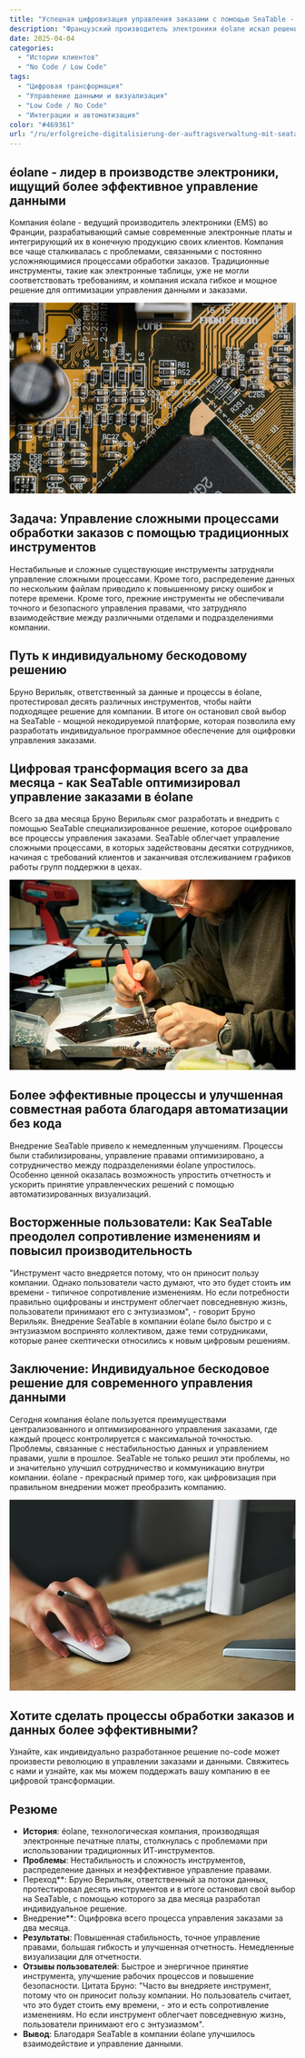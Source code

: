 ```yaml
---
title: "Успешная цифровизация управления заказами с помощью SeaTable - пример использования от éolane"
description: "Французский производитель электроники éolane искал решение, соответствующее требованиям GDPR, для своего все более сложного управления заказами. Они нашли SeaTable."
date: 2025-04-04
categories: 
  - "Истории клиентов"
  - "No Code / Low Code"
tags: 
  - "Цифровая трансформация"
  - "Управление данными и визуализация"
  - "Low Code / No Code"
  - "Интеграции и автоматизация"
color: "#469361"
url: "/ru/erfolgreiche-digitalisierung-der-auftragsverwaltung-mit-seatable-ein-use-case-von-eolane"
---
```


## éolane - лидер в производстве электроники, ищущий более эффективное управление данными

Компания éolane - ведущий производитель электроники (EMS) во Франции, разрабатывающий самые современные электронные платы и интегрирующий их в конечную продукцию своих клиентов. Компания все чаще сталкивалась с проблемами, связанными с постоянно усложняющимися процессами обработки заказов. Традиционные инструменты, такие как электронные таблицы, уже не могли соответствовать требованиям, и компания искала гибкое и мощное решение для оптимизации управления данными и заказами.

![Печатные платы с рисунком от éolane](pexels-tima-miroshnichenko-6755080.jpg)

## Задача: Управление сложными процессами обработки заказов с помощью традиционных инструментов

Нестабильные и сложные существующие инструменты затрудняли управление сложными процессами. Кроме того, распределение данных по нескольким файлам приводило к повышенному риску ошибок и потере времени. Кроме того, прежние инструменты не обеспечивали точного и безопасного управления правами, что затрудняло взаимодействие между различными отделами и подразделениями компании.

## Путь к индивидуальному бескодовому решению

Бруно Верильяк, ответственный за данные и процессы в éolane, протестировал десять различных инструментов, чтобы найти подходящее решение для компании. В итоге он остановил свой выбор на SeaTable - мощной некодируемой платформе, которая позволила ему разработать индивидуальное программное обеспечение для оцифровки управления заказами.

## Цифровая трансформация всего за два месяца - как SeaTable оптимизировал управление заказами в éolane

Всего за два месяца Бруно Верильяк смог разработать и внедрить с помощью SeaTable специализированное решение, которое оцифровало все процессы управления заказами. SeaTable облегчает управление сложными процессами, в которых задействованы десятки сотрудников, начиная с требований клиентов и заканчивая отслеживанием графиков работы групп поддержки в цехах.

![Работа над печатной платой от éolane](pexels-www-erzetich-com-2517330.jpg)

## Более эффективные процессы и улучшенная совместная работа благодаря автоматизации без кода

Внедрение SeaTable привело к немедленным улучшениям. Процессы были стабилизированы, управление правами оптимизировано, а сотрудничество между подразделениями éolane упростилось. Особенно ценной оказалась возможность упростить отчетность и ускорить принятие управленческих решений с помощью автоматизированных визуализаций.

## Восторженные пользователи: Как SeaTable преодолел сопротивление изменениям и повысил производительность

"Инструмент часто внедряется потому, что он приносит пользу компании. Однако пользователи часто думают, что это будет стоить им времени - типичное сопротивление изменениям. Но если потребности правильно оцифрованы и инструмент облегчает повседневную жизнь, пользователи принимают его с энтузиазмом", - говорит Бруно Верильяк. Внедрение SeaTable в компании éolane было быстро и с энтузиазмом воспринято коллективом, даже теми сотрудниками, которые ранее скептически относились к новым цифровым решениям.

## Заключение: Индивидуальное бескодовое решение для современного управления данными

Сегодня компания éolane пользуется преимуществами централизованного и оптимизированного управления заказами, где каждый процесс контролируется с максимальной точностью. Проблемы, связанные с нестабильностью данных и управлением правами, ушли в прошлое. SeaTable не только решил эти проблемы, но и значительно улучшил сотрудничество и коммуникацию внутри компании. éolane - прекрасный пример того, как цифровизация при правильном внедрении может преобразить компанию.

![Цифровое управление заказами с помощью SeaTable](pexels-vojtech-okenka-127162-392018.jpg)

## Хотите сделать процессы обработки заказов и данных более эффективными?

Узнайте, как индивидуально разработанное решение no-code может произвести революцию в управлении заказами и данными. Свяжитесь с нами и узнайте, как мы можем поддержать вашу компанию в ее цифровой трансформации.

## Резюме

- **История**: éolane, технологическая компания, производящая электронные печатные платы, столкнулась с проблемами при использовании традиционных ИТ-инструментов.
- **Проблемы**: Нестабильность и сложность инструментов, распределение данных и неэффективное управление правами.
- Переход**: Бруно Верильяк, ответственный за потоки данных, протестировал десять инструментов и в итоге остановил свой выбор на SeaTable, с помощью которого за два месяца разработал индивидуальное решение.
- Внедрение**: Оцифровка всего процесса управления заказами за два месяца.
- **Результаты**: Повышенная стабильность, точное управление правами, большая гибкость и улучшенная отчетность. Немедленные визуализации для отчетности.
- **Отзывы пользователей**: Быстрое и энергичное принятие инструмента, улучшение рабочих процессов и повышение безопасности. Цитата Бруно: "Часто вы внедряете инструмент, потому что он приносит пользу компании. Но пользователь считает, что это будет стоить ему времени, - это и есть сопротивление изменениям. Но если инструмент облегчает повседневную жизнь, пользователи принимают его с энтузиазмом".
- **Вывод**: Благодаря SeaTable в компании éolane улучшилось взаимодействие и управление данными.